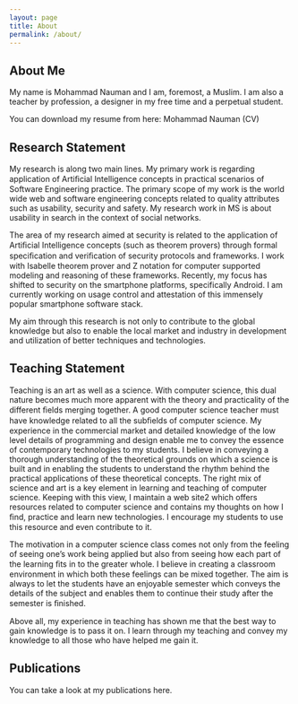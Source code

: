 ```yaml
---
layout: page
title: About
permalink: /about/
---
```


## About Me 

My name is Mohammad Nauman and I am, foremost, a Muslim. I am also a teacher by profession, a designer in my free time and a perpetual student.

You can download my resume from here: Mohammad Nauman (CV)

## Research Statement

My research is along two main lines. My primary work is regarding application of Artiﬁcial Intelligence concepts in practical scenarios of Software Engineering practice. The primary scope of my work is the world wide web and software engineering concepts related to quality attributes such as usability, security and safety. My research work in MS is about usability in search in the context of social networks.

The area of my research aimed at security is related to the application of Artiﬁcial Intelligence concepts (such as theorem provers) through formal speciﬁcation and veriﬁcation of security protocols and frameworks. I work with Isabelle theorem prover and Z notation for computer supported modeling and reasoning of these frameworks. Recently, my focus has shifted to security on the smartphone platforms, specifically Android. I am currently working on usage control and attestation of this immensely popular smartphone software stack.

My aim through this research is not only to contribute to the global knowledge but also to enable the local market and industry in development and utilization of better techniques and technologies.

## Teaching Statement

Teaching is an art as well as a science. With computer science, this dual nature becomes much more apparent with the theory and practicality of the different ﬁelds merging together. A good computer science teacher must have knowledge related to all the subﬁelds of computer science. My experience in the commercial market and detailed knowledge of the low level details of programming and design enable me to convey the essence of contemporary technologies to my students. I believe in conveying a thorough understanding of the theoretical grounds on which a science is built and in enabling the students to understand the rhythm behind the practical applications of these theoretical concepts. The right mix of science and art is a key element in learning and teaching of computer science. Keeping with this view, I maintain a web site2 which offers resources related to computer science and contains my thoughts on how I ﬁnd, practice and learn new technologies. I encourage my students to use this resource and even contribute to it.

The motivation in a computer science class comes not only from the feeling of seeing one’s work being applied but also from seeing how each part of the learning ﬁts in to the greater whole. I believe in creating a classroom environment in which both these feelings can be mixed together. The aim is always to let the students have an enjoyable semester which conveys the details of the subject and enables them to continue their study after the semester is ﬁnished.

Above all, my experience in teaching has shown me that the best way to gain knowledge is to pass it on. I learn through my teaching and convey my knowledge to all those who have helped me gain it.

## Publications

You can take a look at my publications here.



